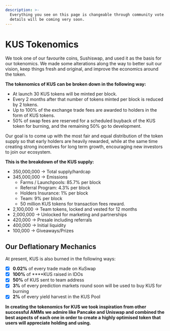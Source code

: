```yaml
---
description: >-
  Everything you see on this page is changeable through community vote. DAO
  details will be coming very soon.
---
```


# KUS Tokenomics

We took one of our favourite coins, Sushiswap, and used it as the basis for our tokenomics. We made some alterations along the way to better suit our vision, keep things fresh and original, and improve the economics around the token.

**The tokenomics of KUS can be broken down in the following way:**

* At launch 30 KUS tokens will be minted per block.
* Every 2 months after that number of tokens minted per block is reduced by 2 tokens.
* Up to 100% of the exchange trade fees are awarded to holders in the form of KUS tokens.
* 50% of swap fees are reserved for a scheduled buyback of the KUS token for burning, and the remaining 50% go to development.

Our goal is to come up with the most fair and equal distribution of the token supply so that early holders are heavily rewarded, while at the same time creating strong incentives for long term growth, encouraging new investors to join our ecosystem.

**This is the breakdown of the KUS supply:**

* 350,000,000 → Total supply/hardcap
* 345,000,000 → Emissions 
  * Farms / Launchpools: 85.7% per block 
  * Referral Program: 4.3% per block 
  * Holders Insurance: 1% per block 
  * Team: 9% per block 
  * 50 million KUS tokens for transaction fees reward.
* 2,100,000 → Team tokens, locked and vested for 12 months
* 2,000,000 → Unlocked for marketing and partnerships
* 420,000 → Presale including referrals
* 400,000 → Initial liquidity
* 100,000 → Giveaways/Prizes

## **Our Deflationary Mechanics**

At present, KUS is also burned in the following ways:

* [x] **0.02%** of every trade made on KuSwap
* [x] **100%** of ****KUS raised in IDOs 
* [x] **50%** of KUS sent to team address
* [x] **3%** of every prediction markets round soon will be used to buy KUS for burning
* [x] **2%** of every yield harvest in the KUS Pool

**In creating the tokenomics for KUS we took inspiration from other successful AMMs we admire like Pancake and Uniswap and combined the best aspects of each one in order to create a highly optimised token that users will appreciate holding and using.**  


